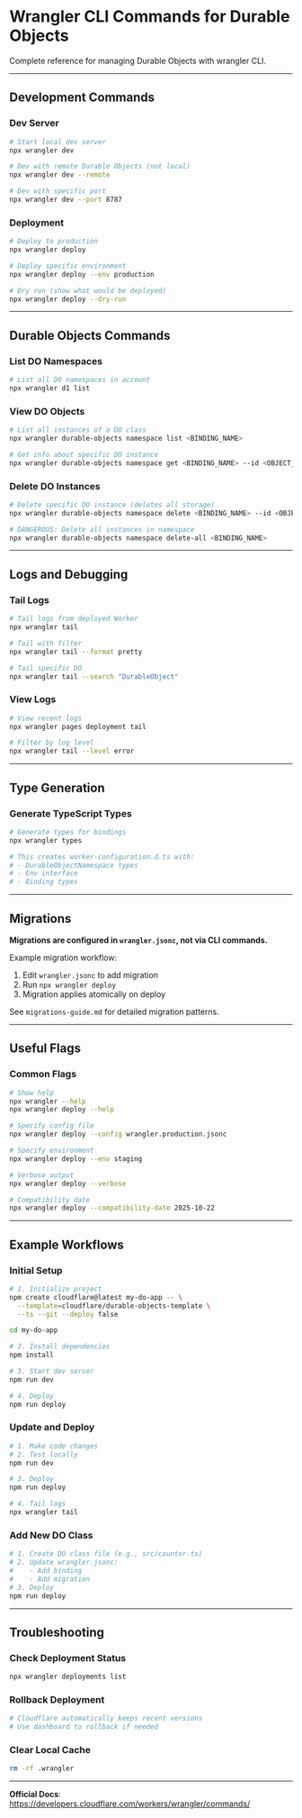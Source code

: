 # Wrangler CLI Commands for Durable Objects

Complete reference for managing Durable Objects with wrangler CLI.

---

## Development Commands

### Dev Server

```bash
# Start local dev server
npx wrangler dev

# Dev with remote Durable Objects (not local)
npx wrangler dev --remote

# Dev with specific port
npx wrangler dev --port 8787
```

### Deployment

```bash
# Deploy to production
npx wrangler deploy

# Deploy specific environment
npx wrangler deploy --env production

# Dry run (show what would be deployed)
npx wrangler deploy --dry-run
```

---

## Durable Objects Commands

### List DO Namespaces

```bash
# List all DO namespaces in account
npx wrangler d1 list
```

### View DO Objects

```bash
# List all instances of a DO class
npx wrangler durable-objects namespace list <BINDING_NAME>

# Get info about specific DO instance
npx wrangler durable-objects namespace get <BINDING_NAME> --id <OBJECT_ID>
```

### Delete DO Instances

```bash
# Delete specific DO instance (deletes all storage)
npx wrangler durable-objects namespace delete <BINDING_NAME> --id <OBJECT_ID>

# DANGEROUS: Delete all instances in namespace
npx wrangler durable-objects namespace delete-all <BINDING_NAME>
```

---

## Logs and Debugging

### Tail Logs

```bash
# Tail logs from deployed Worker
npx wrangler tail

# Tail with filter
npx wrangler tail --format pretty

# Tail specific DO
npx wrangler tail --search "DurableObject"
```

### View Logs

```bash
# View recent logs
npx wrangler pages deployment tail

# Filter by log level
npx wrangler tail --level error
```

---

## Type Generation

### Generate TypeScript Types

```bash
# Generate types for bindings
npx wrangler types

# This creates worker-configuration.d.ts with:
# - DurableObjectNamespace types
# - Env interface
# - Binding types
```

---

## Migrations

**Migrations are configured in `wrangler.jsonc`, not via CLI commands.**

Example migration workflow:

1. Edit `wrangler.jsonc` to add migration
2. Run `npx wrangler deploy`
3. Migration applies atomically on deploy

See `migrations-guide.md` for detailed migration patterns.

---

## Useful Flags

### Common Flags

```bash
# Show help
npx wrangler --help
npx wrangler deploy --help

# Specify config file
npx wrangler deploy --config wrangler.production.jsonc

# Specify environment
npx wrangler deploy --env staging

# Verbose output
npx wrangler deploy --verbose

# Compatibility date
npx wrangler deploy --compatibility-date 2025-10-22
```

---

## Example Workflows

### Initial Setup

```bash
# 1. Initialize project
npm create cloudflare@latest my-do-app -- \
  --template=cloudflare/durable-objects-template \
  --ts --git --deploy false

cd my-do-app

# 2. Install dependencies
npm install

# 3. Start dev server
npm run dev

# 4. Deploy
npm run deploy
```

### Update and Deploy

```bash
# 1. Make code changes
# 2. Test locally
npm run dev

# 3. Deploy
npm run deploy

# 4. Tail logs
npx wrangler tail
```

### Add New DO Class

```bash
# 1. Create DO class file (e.g., src/counter.ts)
# 2. Update wrangler.jsonc:
#    - Add binding
#    - Add migration
# 3. Deploy
npm run deploy
```

---

## Troubleshooting

### Check Deployment Status

```bash
npx wrangler deployments list
```

### Rollback Deployment

```bash
# Cloudflare automatically keeps recent versions
# Use dashboard to rollback if needed
```

### Clear Local Cache

```bash
rm -rf .wrangler
```

---

**Official Docs**: https://developers.cloudflare.com/workers/wrangler/commands/

